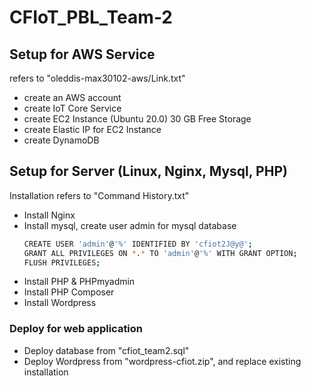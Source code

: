 # CFIoT_PBL_Team-2

## Setup for AWS Service
refers to "oleddis-max30102-aws/Link.txt"
- create an AWS account
- create IoT Core Service
- create EC2 Instance (Ubuntu 20.0) 30 GB Free Storage
- create Elastic IP for EC2 Instance
- create DynamoDB

## Setup for Server (Linux, Nginx, Mysql, PHP)
Installation refers to "Command History.txt"
- Install Nginx
- Install mysql,
  create user admin for mysql database
  ```bash
  CREATE USER 'admin'@'%' IDENTIFIED BY 'cfiot2J@y@';
  GRANT ALL PRIVILEGES ON *.* TO 'admin'@'%' WITH GRANT OPTION;
  FLUSH PRIVILEGES;
- Install PHP & PHPmyadmin
- Install PHP Composer
- Install Wordpress

### Deploy for web application
- Deploy database from "cfiot_team2.sql"
- Deploy Wordpress from "wordpress-cfiot.zip", and replace existing installation
